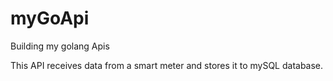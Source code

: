 # myGoApi
Building my golang Apis


This API receives data from a smart meter and stores it to mySQL database.
